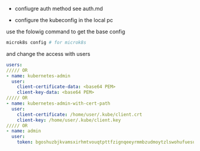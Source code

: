 
- confiugre auth method
see auth.md

- configure the kubeconfig in the local pc

use the folowig command to get the base config 

```bash
microk8s config # for microk8s 

```

and change the access with users

```yaml
users:
///// OR
- name: kubernetes-admin
  user:
    client-certificate-data: <base64 PEM>
    client-key-data: <base64 PEM>
///// OR
- name: kubernetes-admin-with-cert-path
  user:
    client-certificate: /home/user/.kube/client.crt
    client-key: /home/user/.kube/client.key
///// OR
- name: admin 
  user: 
    token: bgoshuzbjkvamsxirhmtvouqtpttfzignqeeyrmmbzudmoytzlswohufuesu
```